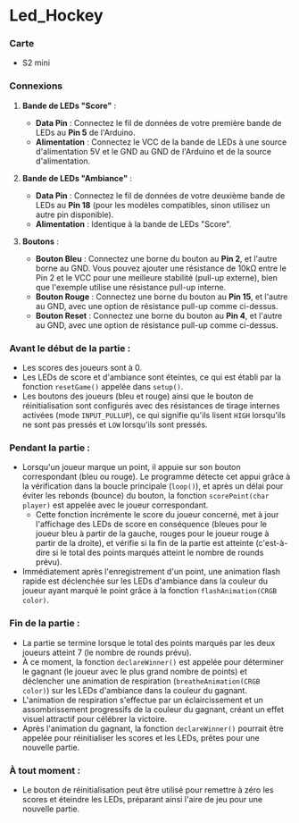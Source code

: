 # Led_Hockey

### Carte
 - S2 mini

### Connexions

1. **Bande de LEDs "Score"** :
   - **Data Pin** : Connectez le fil de données de votre première bande de LEDs au **Pin 5** de l'Arduino.
   - **Alimentation** : Connectez le VCC de la bande de LEDs à une source d'alimentation 5V et le GND au GND de l'Arduino et de la source d'alimentation.

2. **Bande de LEDs "Ambiance"** :
   - **Data Pin** : Connectez le fil de données de votre deuxième bande de LEDs au **Pin 18** (pour les modèles compatibles, sinon utilisez un autre pin disponible).
   - **Alimentation** : Identique à la bande de LEDs "Score".

3. **Boutons** :
   - **Bouton Bleu** : Connectez une borne du bouton au **Pin 2**, et l'autre borne au GND. Vous pouvez ajouter une résistance de 10kΩ entre le Pin 2 et le VCC pour une meilleure stabilité (pull-up externe), bien que l'exemple utilise une résistance pull-up interne.
   - **Bouton Rouge** : Connectez une borne du bouton au **Pin 15**, et l'autre au GND, avec une option de résistance pull-up comme ci-dessus.
   - **Bouton Reset** : Connectez une borne du bouton au **Pin 4**, et l'autre au GND, avec une option de résistance pull-up comme ci-dessus.

### Avant le début de la partie :
- Les scores des joueurs sont à 0.
- Les LEDs de score et d'ambiance sont éteintes, ce qui est établi par la fonction `resetGame()` appelée dans `setup()`.
- Les boutons des joueurs (bleu et rouge) ainsi que le bouton de réinitialisation sont configurés avec des résistances de tirage internes activées (mode `INPUT_PULLUP`), ce qui signifie qu'ils lisent `HIGH` lorsqu'ils ne sont pas pressés et `LOW` lorsqu'ils sont pressés.

### Pendant la partie :
- Lorsqu'un joueur marque un point, il appuie sur son bouton correspondant (bleu ou rouge). Le programme détecte cet appui grâce à la vérification dans la boucle principale (`loop()`), et après un délai pour éviter les rebonds (bounce) du bouton, la fonction `scorePoint(char player)` est appelée avec le joueur correspondant.
  - Cette fonction incrémente le score du joueur concerné, met à jour l'affichage des LEDs de score en conséquence (bleues pour le joueur bleu à partir de la gauche, rouges pour le joueur rouge à partir de la droite), et vérifie si la fin de la partie est atteinte (c'est-à-dire si le total des points marqués atteint le nombre de rounds prévu).
- Immédiatement après l'enregistrement d'un point, une animation flash rapide est déclenchée sur les LEDs d'ambiance dans la couleur du joueur ayant marqué le point grâce à la fonction `flashAnimation(CRGB color)`.

### Fin de la partie :
- La partie se termine lorsque le total des points marqués par les deux joueurs atteint 7 (le nombre de rounds prévu).
- À ce moment, la fonction `declareWinner()` est appelée pour déterminer le gagnant (le joueur avec le plus grand nombre de points) et déclencher une animation de respiration (`breatheAnimation(CRGB color)`) sur les LEDs d'ambiance dans la couleur du gagnant.
- L'animation de respiration s'effectue par un éclaircissement et un assombrissement progressifs de la couleur du gagnant, créant un effet visuel attractif pour célébrer la victoire.
- Après l'animation du gagnant, la fonction `declareWinner()` pourrait être appelée pour réinitialiser les scores et les LEDs, prêtes pour une nouvelle partie. 

### À tout moment :
- Le bouton de réinitialisation peut être utilisé pour remettre à zéro les scores et éteindre les LEDs, préparant ainsi l'aire de jeu pour une nouvelle partie.



